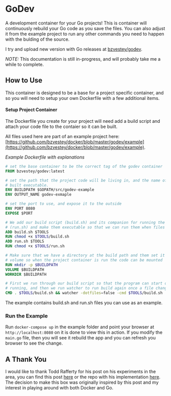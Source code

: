 # GoDev
A development container for your Go projects!  This is container will
continuously rebuild your Go code as you save the files.  You can also adjust
it from the example project to run any other commands you need to happen with
the bulding of the source.

I try and upload new version with Go releases at
[bzvestey/godev](https://hub.docker.com/r/bzvestey/godev/).

*NOTE:* This documentation is still in-progress, and will probably take me a
while to complete.

## How to Use
This container is designed to be a base for a project specific container, and
so you will need to setup your own Dockerfile with a few additional items.

#### Setup Project Container
The Dockerfile you create for your project will need add a build script and
attach your code file to the contaier so it can be built.

All files used here are part of an example project here:
[https://github.com/bzvestey/docker/blob/master/godev/example](https://github.com/bzvestey/docker/blob/master/godev/example).

*Example Dockerfile with explanations*
```Dockerfile
# set the base container to be the correct tag of the godev container
FROM bzvestey/godev:latest

# set the path that the project code will be living in, and the name of our
# built executable.
ENV BUILDPATH $GOPATH/src/godev-example
ENV OUTPUT_NAME godev-exmaple

# set the port to use, and expose it to the outside
ENV PORT 8080
EXPOSE $PORT

# We add our build script (build.sh) and its companion for running the program
# (run.sh) and make them executable so that we can run them when files change.
ADD build.sh $TOOLS
RUN chmod +x $TOOLS/build.sh
ADD run.sh $TOOLS
RUN chmod +x $TOOLS/run.sh

# Make sure that we have a directory at the build path and them set it to a
# volume so when the project container is run the code can be mounted
RUN mkdir -p $BUILDPATH
VOLUME $BUILDPATH
WORKDIR $BUILDPATH

# First we run through our build script so that the program can start out
# running, and then we run watcher to run build again once a file changes.
CMD . $TOOLS/build.sh && watcher -dotfiles=false -cmd $TOOLS/build.sh .
```

The example contains build.sh and run.sh files you can use as an example.

### Run the Example
Run ```docker-compose up``` in the example folder and point your browser
at ```http://localhost:8080``` on it is done to view this in action.  If you
modify the ```main.go``` file, then you will see it rebuild the app and you can
refresh you browser to see the change.

## A Thank You
I would like to thank Todd Rafferty for his post on his experiments in the area,
you can find this post [here](http://web-rat.com/posts/2016/08/23/self-compiling-go-docker/)
or the repo with his implementation [here](https://github.com/WreckingBallStudioLabs/SelfCompilingExample).
The decision to make this box was originally inspired by this post and my
interest in playing around with both Docker and Go.
